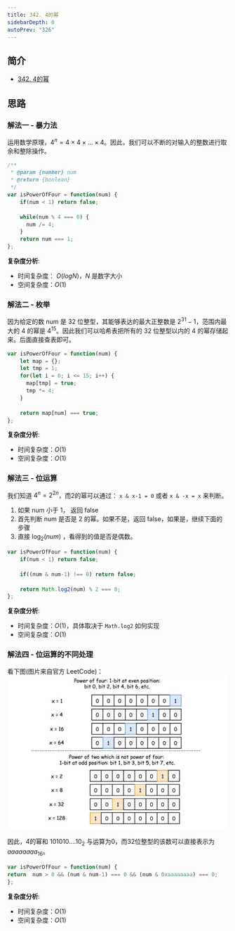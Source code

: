 ```yaml
---
title: 342. 4的幂
sidebarDepth: 0
autoPrev: "326"
---  
```

 
 
## 简介
- [342. 4的幂](https://leetcode-cn.com/problems/power-of-four/)

## 思路
### 解法一 - 暴力法
运用数学原理，$4^n = 4 \times 4 \times ... \times 4$。因此，我们可以不断的对输入的整数进行取余和整除操作。

``` javascript
/**
 * @param {number} num
 * @return {boolean}
 */
var isPowerOfFour = function(num) {
    if(num < 1) return false;

    while(num % 4 === 0) {
      num /= 4;
    }
    return num === 1;
};
```

**复杂度分析**:
- 时间复杂度： $O(logN)$，$N$ 是数字大小
- 空间复杂度：$O(1)$

### 解法二 - 枚举
因为给定的数 num 是 32 位整型，其能够表达的最大正整数是 $2^{31}-1$，范围内最大的 4 的幂是 $4^{15}$。因此我们可以哈希表把所有的 32 位整型以内的 4 的幂存储起来。后面直接查表即可。

```javascript
var isPowerOfFour = function(num) {
    let map = {};
    let tmp = 1;
    for(let i = 0; i <= 15; i++) {
      map[tmp] = true;
      tmp *= 4;
    }

    return map[num] === true;  
};
```

**复杂度分析**:
- 时间复杂度：$O(1)$
- 空间复杂度：$O(1)$

### 解法三 - 位运算
我们知道 $4^n = 2^{2n}$，而2的幂可以通过：
`x & x-1 = 0` 或者 `x & -x = x` 来判断。

1. 如果 num 小于 1， 返回 false
2. 首先判断 num 是否是 2 的幂。如果不是，返回 false，如果是，继续下面的步骤
3. 直接 $\log_2(num)$ ，看得到的值是否是偶数。

```javascript
var isPowerOfFour = function(num) {
    if(num < 1) return false;

    if((num & num-1) !== 0) return false;

    return Math.log2(num) % 2 === 0;
};
```

**复杂度分析**:
- 时间复杂度：$O(1)$，具体取决于 `Math.log2` 如何实现
- 空间复杂度：$O(1)$


### 解法四 - 位运算的不同处理
看下图(图片来自官方 LeetCode)：
![342-1](./images/342-1.jpg)

因此，4的幂和 $101010....10_2$ 与运算为0，而32位整型的该数可以直接表示为 $aaaaaaaa_{16}$。

```javascript
var isPowerOfFour = function(num) {
return  num > 0 && (num & num-1) === 0 && (num & 0xaaaaaaaa) === 0;
};
```

**复杂度分析**:
- 时间复杂度：$O(1)$
- 空间复杂度：$O(1)$
